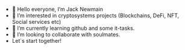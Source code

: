 - 👋 Hello everyone, I’m Jack Newmain
- 👀 I’m interested in cryptosystems projects (Blockchains, DeFi, NFT, Social services etc) 
- 🌱 I’m currently learning github and some it-tasks.
- 💞️ I’m looking to collaborate with soulmates.
- Let`s start together!

<!---
JackNewmain/JackNewmain is a ✨ special ✨ repository because its `README.md` (this file) appears on your GitHub profile.
You can click the Preview link to take a look at your changes.
--->
